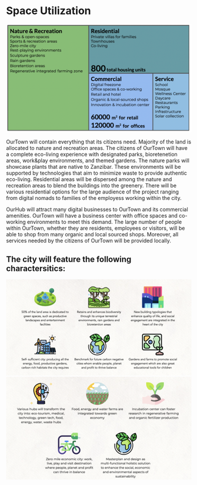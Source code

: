 # Space Utilization

![](img/utilization.png)  

OurTown will contain everything that its citizens need. Majority of the land is allocated to nature and recreation areas. The citizens of OurTown will have a complete eco-living experience with designated parks, bioretenetion areas, work&play environments, and themed gardens. The nature parks will showcase plants that are native to Zanzibar. These environments will be supported by technologies that aim to minimize waste to provide authentic eco-living. Residential areas will be dispersed among the nature and recreation areas to blend the buildings into the greenery. There will be various residential options for the large audience of the project ranging from digital nomads to families of the employess working within the city. 

OurHub will attract many digital businesses to OurTown and its commercial amenities. OurTown will have a business center with office spaces and co-working environments to meet this demand. The large number of people within OurTown, whether they are residents, employees or visitors, will be able to shop from many organic and local sourced shops. Moreover, all services needed by the citizens of OurTown will be provided locally. 

## The city will feature the following charactersitics:

![](img/characteristics1.png) 
![](img/characteristics2.png) 